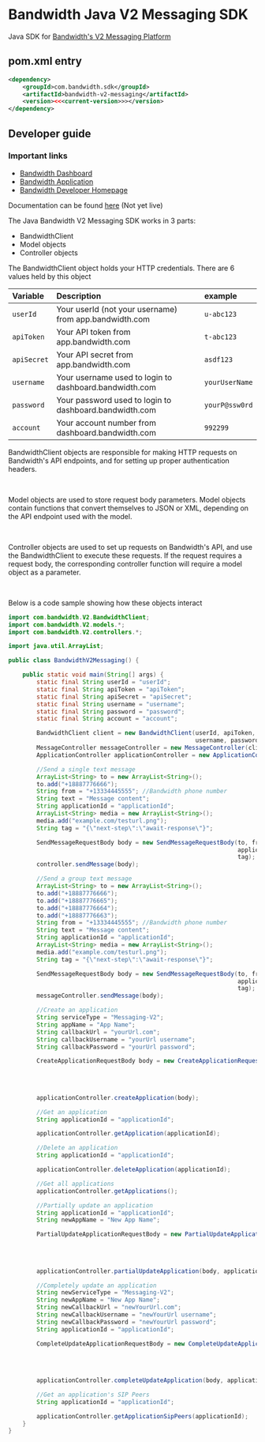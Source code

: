 # Bandwidth Java V2 Messaging SDK

Java SDK for [Bandwidth's V2 Messaging Platform](https://dev.bandwidth.com/v2-messaging/)

## pom.xml entry

```xml
<dependency>
    <groupId>com.bandwidth.sdk</groupId>
    <artifactId>bandwidth-v2-messaging</artifactId>
    <version><<<current-version>>></version>
</dependency>
```

## Developer guide

### Important links
* [Bandwidth Dashboard](dashboard.bandwidth.com)
* [Bandwidth Application](app.bandwidth.com)
* [Bandwidth Developer Homepage](dev.bandwidth.com)


Documentation can be found [here](http://www.javadoc.io/doc/com.bandwidth.sdk/bandwidth-v2-messaging/)
(Not yet live)

The Java Bandwidth V2 Messaging SDK works in 3 parts:
* BandwidthClient
* Model objects
* Controller objects

The BandwidthClient object holds your HTTP credentials. There are 6 values held by this object

| Variable    | Description                                            | example        |
|:------------|:-------------------------------------------------------|:---------------|
| `userId`    | Your userId (not your username) from app.bandwidth.com | `u-abc123`     |
| `apiToken`  | Your API token from app.bandwidth.com                  | `t-abc123`     |
| `apiSecret` | Your API secret from app.bandwidth.com                 | `asdf123`      |
| `username`  | Your username used to login to dashboard.bandwidth.com | `yourUserName` |
| `password`  | Your password used to login to dashboard.bandwidth.com | `yourP@ssw0rd` |
| `account`   | Your account number from dashboard.bandwidth.com       | `992299`       |

BandwidthClient objects are responsible for making HTTP requests on Bandwidth's API endpoints, and for setting up proper authentication headers.

<br>

Model objects are used to store request body parameters. Model objects contain functions that convert themselves to JSON or XML, depending on the API endpoint used with the model.

<br>

Controller objects are used to set up requests on Bandwidth's API, and use the BandwidthClient to execute these requests. If the request requires a request body, the corresponding controller function will require a model object as a parameter.

<br>

Below is a code sample showing how these objects interact

```java
import com.bandwidth.V2.BandwidthClient;
import com.bandwidth.V2.models.*;
import com.bandwidth.V2.controllers.*;

import java.util.ArrayList;

public class BandwidthV2Messaging() {

    public static void main(String[] args) {
        static final String userId = "userId";
        static final String apiToken = "apiToken";
        static final String apiSecret = "apiSecret";
        static final String username = "username";
        static final String password = "password";
        static final String account = "account";

        BandwidthClient client = new BandwidthClient(userId, apiToken, apiSecret,
                                                     username, password, account);
        MessageController messageController = new MessageController(client);
        ApplicationController applicationController = new ApplicationController(client);

        //Send a single text message
        ArrayList<String> to = new ArrayList<String>();
        to.add("+18887776666");
        String from = "+13334445555"; //Bandwidth phone number
        String text = "Message content";
        String applicationId = "applicationId";
        ArrayList<String> media = new ArrayList<String>();
        media.add("example.com/testurl.png");
        String tag = "{\"next-step\":\"await-response\"}";

        SendMessageRequestBody body = new SendMessageRequestBody(to, from, text,
                                                                 applicationId, media,
                                                                 tag);
        controller.sendMessage(body);

        //Send a group text message
        ArrayList<String> to = new ArrayList<String>();
        to.add("+18887776666");
        to.add("+18887776665");
        to.add("+18887776664");
        to.add("+18887776663");
        String from = "+13334445555"; //Bandwidth phone number
        String text = "Message content";
        String applicationId = "applicationId";
        ArrayList<String> media = new ArrayList<String>();
        media.add("example.com/testurl.png");
        String tag = "{\"next-step\":\"await-response\"}";

        SendMessageRequestBody body = new SendMessageRequestBody(to, from, text,
                                                                 applicationId, media,
                                                                 tag);
        messageController.sendMessage(body);

        //Create an application
        String serviceType = "Messaging-V2";
        String appName = "App Name";
        String callbackUrl = "yourUrl.com";
        String callbackUsername = "yourUrl username";
        String callbackPassword = "yourUrl password";

        CreateApplicationRequestBody body = new CreateApplicationRequestBody(serviceType,
                                                                             appName,
                                                                             callbackUrl,
                                                                             callbackUsername,
                                                                             callbackPassword);
        applicationController.createApplication(body);

        //Get an application
        String applicationId = "applicationId";

        applicationController.getApplication(applicationId);

        //Delete an application
        String applicationId = "applicationId";

        applicationController.deleteApplication(applicationId);

        //Get all applications
        applicationController.getApplications();

        //Partially update an application
        String applicationId = "applicationId";
        String newAppName = "New App Name";

        PartialUpdateApplicationRequestBody = new PartialUpdateApplicationRequestBody(null, 
                                                                                      newAppName,
                                                                                      null,
                                                                                      null,
                                                                                      null);
        applicationController.partialUpdateApplication(body, applicationId);

        //Completely update an application
        String newServiceType = "Messaging-V2";
        String newAppName = "New App Name";
        String newCallbackUrl = "newYourUrl.com";
        String newCallbackUsername = "newYourUrl username";
        String newCallbackPassword = "newYourUrl password";
        String applicationId = "applicationId";

        CompleteUpdateApplicationRequestBody = new CompleteUpdateApplicationRequestBody(newServiceType,
                                                                                        newAppName,
                                                                                        newCallbackUrl,
                                                                                        newCallbackUsername,
                                                                                        newCallbackPassword);
        applicationController.completeUpdateApplication(body, applicationId);

        //Get an application's SIP Peers
        String applicationId = "applicationId";

        applicationController.getApplicationSipPeers(applicationId);
    }
}
```
